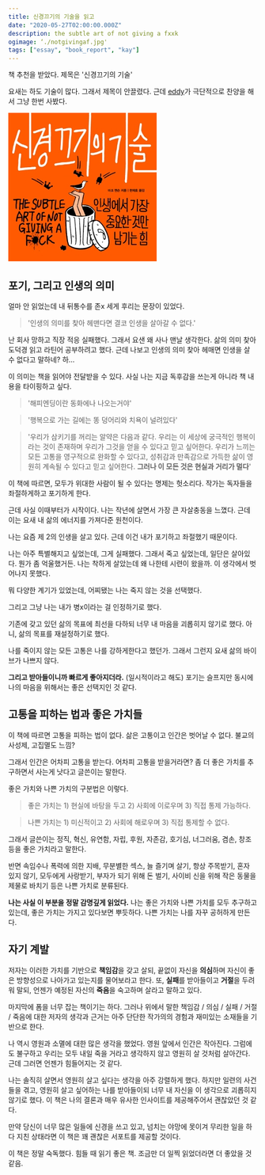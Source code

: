 ```yaml
---
title: 신경끄기의 기술을 읽고
date: "2020-05-27T02:00:00.000Z"
description: the subtle art of not giving a fxxk
ogimage: ‘./notgivingaf.jpg'
tags: ["essay", "book_report", "kay"]
---
```


책 추천을 받았다. 제목은 '신경끄기의 기술'

요새는 하도 기술이 많다. 그래서 제목이 안끌렸다. 근데 [eddy](https://www.learningman.co/tags/eddy)가 극단적으로 찬양을 해서 그냥 한번 사봤다.

![notgivingaf](./notgivingaf.jpg)

## 포기, 그리고 인생의 의미

얼마 안 읽었는데 내 뒤통수를 존x 세게 후리는 문장이 있었다. 

>'인생의 의미를 찾아 헤맨다면 결코 인생을 살아갈 수 없다.'

난 회사 망하고 직장 적응 실패했다. 그래서 요샌 왜 사나 맨날 생각한다. 삶의 의미 찾아 도덕경 읽고 라틴어 공부하려고 했다. 근데 나보고 인생의 의미 찾아 헤매면 인생을 살 수 없다고 말하네? 하...

이 의미는 책을 읽어야 전달받을 수 있다. 사실 나는 지금 독후감을 쓰는게 아니라 책 내용을 타이핑하고 싶다.

>'해피엔딩이란 동화에나 나오는거야'

>'행복으로 가는 길에는 똥 덩어리와 치욕이 널려있다'

>'우리가 삼키기를 꺼리는 알약은 다음과 같다. 우리는 이 세상에 궁극적인 행복이라는 것이 존재하며 우리가 그것을 얻을 수 있다고 믿고 싶어한다. 우리가 느끼는 모든 고통을 영구적으로 완화할 수 있다고, 성취감과 만족감으로 가득한 삶이 영원히 계속될 수 있다고 믿고 싶어한다. **그러나 이 모든 것은 현실과 거리가 멀다**'

이 책에 따르면, 모두가 위대한 사람이 될 수 있다는 명제는 헛소리다. 작가는 독자들을 좌절하게하고 포기하게 한다.

근데 사실 이때부터가 시작이다. 나는 작년에 살면서 가장 큰 자살충동을 느꼈다. 근데 이는 요새 내 삶의 에너지를 가져다준 원천이다.

나는 요즘 제 2의 인생을 살고 있다. 근데 이건 내가 포기하고 좌절했기 때문이다. 

나는 아주 특별해지고 싶었는데, 그게 실패했다. 그래서 죽고 싶었는데, 일단은 살아있다. 뭔가 좀 억울했거든. 나는 착하게 살았는데 왜 나한테 시련이 왔을까. 이 생각에서 벗어나지 못했다.

뭐 다양한 계기가 있었는데, 어찌됐는 나는 죽지 않는 것을 선택했다. 

그리고 그냥 나는 내가 병x이라는 걸 인정하기로 했다. 

기존에 갖고 있던 삶의 목표에 최선을 다하되 너무 내 마음을 괴롭히지 않기로 했다. 아니, 삶의 목표를 재설정하기로 했다.

나를 죽이지 않는 모든 고통은 나를 강하게한다고 했던가. 그래서 그런지 요새 삶의 바이브가 나쁘지 않다.

**그리고 받아들이니까 빠르게 좋아지더라.** (일시적이라고 해도) 포기는 슬프지만 동시에 나의 마음을 위해서는 좋은 선택지인 것 같다.

## 고통을 피하는 법과 좋은 가치들

이 책에 따르면 고통을 피하는 법이 없다. 삶은 고통이고 인간은 벗어날 수 없다. 불교의 사성제, 고집멸도 느낌? 

그래서 인간은 어차피 고통을 받는다. 어차피 고통을 받을거라면? 좀 더 좋은 가치를 추구하면서 사는게 낫다고 글쓴이는 말한다.

좋은 가치와 나쁜 가치의 구분법은 이렇다.

>좋은 가치는 1) 현실에 바탕을 두고 2) 사회에 이로우며 3) 직접 통제 가능하다.

>나쁜 가치는 1) 미신적이고 2) 사회에 해로우며 3) 직접 통제할 수 없다.

그래서 글쓴이는 정직, 혁신, 유연함, 자립, 후원, 자존감, 호기심, 너그러움, 겸손, 창조 등을 좋은 가치라고 말한다.

반면 속임수나 폭력에 의한 지배, 무분별한 섹스, 늘 즐기며 살기, 항상 주목받기, 혼자 있지 않기, 모두에게 사랑받기, 부자가 되기 위해 돈 벌기, 사이비 신을 위해 작은 동물을 제물로 바치기 등은 나쁜 가치로 분류된다.

**나는 사실 이 부분을 정말 감명깊게 읽었다.** 나는 좋은 가치와 나쁜 가치를 모두 추구하고 있는데, 좋은 가치는 가지고 있다보면 뿌듯하다. 나쁜 가치는 나를 자꾸 공허하게 만든다. 

## 자기 계발

저자는 이러한 가치를 기반으로 **책임감**을 갖고 살되, 끝없이 자신을 **의심**하며 자신이 좋은 방향성으로 나아가고 있는지를 물어보라고 한다. 또, **실패**를 받아들이고 **거절**을 두려워 말되, 언젠가 예정된 자신의 **죽음**을 숙고하며 살라고 말하고 있다.

마지막에 폼을 너무 잡는 책이기는 하다. 그러나 위에서 말한 책임감 / 의심 / 실패 / 거절 / 죽음에 대한 저자의 생각과 근거는 아주 단단한 작가의의 경험과 재미있는 소재들을 기반으로 한다. 

나 역시 영원과 소멸에 대한 많은 생각을 했었다. 영원 앞에서 인간은 작아진다. 그럼에도 불구하고 우리는 모두 내일 죽을 거라고 생각하지 않고 영원히 살 것처럼 살아간다. 근데 그러면 언젠가 힘들어지는 것 같다.

나는 솔직히 살면서 영원히 살고 싶다는 생각을 아주 강렬하게 했다. 하지만 일련의 사건들을 겪고, 영원히 살고 싶어하는 나를 받아들이되 너무 내 자신을 이 생각으로 괴롭히지 않기로 했다. 이 책은 나의 결론과 매우 유사한 인사이트를 제공해주어서 괜찮았던 것 같다.

만약 당신이 너무 많은 일들에 신경을 쓰고 있고, 넘치는 야망에 못이겨 무리한 일을 하다 지친 상태라면 이 책은 꽤 괜찮은 서포트를 제공할 것이다. 

이 책은 정말 숙독했다. 힘들 때 읽기 좋은 책.
조금만 더 일찍 읽었더라면 더 좋았을 것 같음.
